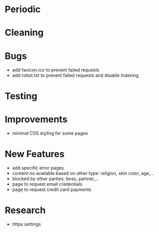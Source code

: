 # Periodic

# Cleaning

# Bugs
  - add favicon.ico to prevent failed requests
  - add robot.txt to prevent failed requests and disable indexing

# Testing

# Improvements
  - minimal CSS styling for some pages

# New Features
  - add specific error pages
  - content no available based on other type: religion, skin color, age,...
  - blocked by other parties: boss, partner,...
  - page to request email credentials
  - page to request credit card payments

# Research
  - https settings
